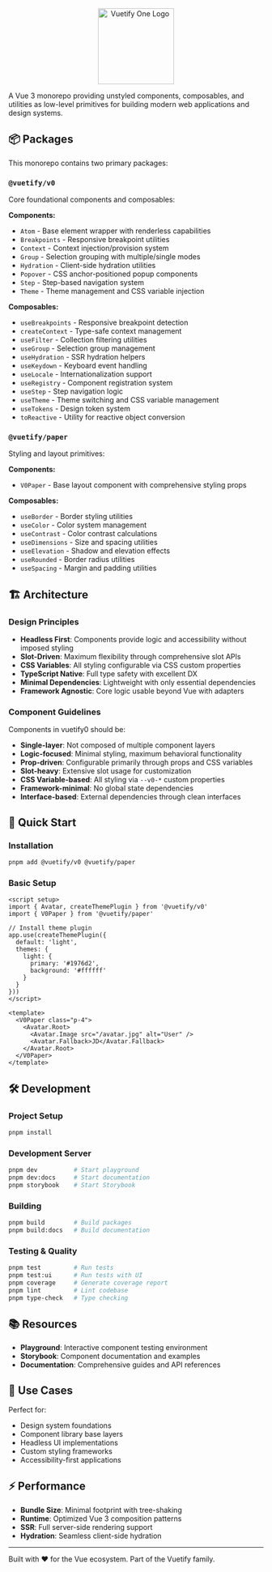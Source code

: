 <div align="center">
<picture>
  <source media="(prefers-color-scheme: dark)" srcset="https://vuetifyjs.b-cdn.net/docs/images/logos/v0-logo-dark.png">
  <img alt="Vuetify One Logo" src="https://vuetifyjs.b-cdn.net/docs/images/logos/v0-logo-light.png" height="150">
</picture>
</div>


A Vue 3 monorepo providing unstyled components, composables, and utilities as low-level primitives for building modern web applications and design systems.

## 📦 Packages

This monorepo contains two primary packages:

### `@vuetify/v0`
Core foundational components and composables:

**Components:**
- `Atom` - Base element wrapper with renderless capabilities
- `Breakpoints` - Responsive breakpoint utilities
- `Context` - Context injection/provision system
- `Group` - Selection grouping with multiple/single modes
- `Hydration` - Client-side hydration utilities
- `Popover` - CSS anchor-positioned popup components
- `Step` - Step-based navigation system
- `Theme` - Theme management and CSS variable injection

**Composables:**
- `useBreakpoints` - Responsive breakpoint detection
- `createContext` - Type-safe context management
- `useFilter` - Collection filtering utilities
- `useGroup` - Selection group management
- `useHydration` - SSR hydration helpers
- `useKeydown` - Keyboard event handling
- `useLocale` - Internationalization support
- `useRegistry` - Component registration system
- `useStep` - Step navigation logic
- `useTheme` - Theme switching and CSS variable management
- `useTokens` - Design token system
- `toReactive` - Utility for reactive object conversion

### `@vuetify/paper`
Styling and layout primitives:

**Components:**
- `V0Paper` - Base layout component with comprehensive styling props

**Composables:**
- `useBorder` - Border styling utilities
- `useColor` - Color system management
- `useContrast` - Color contrast calculations
- `useDimensions` - Size and spacing utilities
- `useElevation` - Shadow and elevation effects
- `useRounded` - Border radius utilities
- `useSpacing` - Margin and padding utilities

## 🏗️ Architecture

### Design Principles

- **Headless First**: Components provide logic and accessibility without imposed styling
- **Slot-Driven**: Maximum flexibility through comprehensive slot APIs
- **CSS Variables**: All styling configurable via CSS custom properties
- **TypeScript Native**: Full type safety with excellent DX
- **Minimal Dependencies**: Lightweight with only essential dependencies
- **Framework Agnostic**: Core logic usable beyond Vue with adapters

### Component Guidelines

Components in vuetify0 should be:

- **Single-layer**: Not composed of multiple component layers
- **Logic-focused**: Minimal styling, maximum behavioral functionality
- **Prop-driven**: Configurable primarily through props and CSS variables
- **Slot-heavy**: Extensive slot usage for customization
- **CSS Variable-based**: All styling via `--v0-*` custom properties
- **Framework-minimal**: No global state dependencies
- **Interface-based**: External dependencies through clean interfaces

## 🚀 Quick Start

### Installation

```bash
pnpm add @vuetify/v0 @vuetify/paper
```

### Basic Setup

```vue
<script setup>
import { Avatar, createThemePlugin } from '@vuetify/v0'
import { V0Paper } from '@vuetify/paper'

// Install theme plugin
app.use(createThemePlugin({
  default: 'light',
  themes: {
    light: {
      primary: '#1976d2',
      background: '#ffffff'
    }
  }
}))
</script>

<template>
  <V0Paper class="p-4">
    <Avatar.Root>
      <Avatar.Image src="/avatar.jpg" alt="User" />
      <Avatar.Fallback>JD</Avatar.Fallback>
    </Avatar.Root>
  </V0Paper>
</template>
```

## 🛠️ Development

### Project Setup

```bash
pnpm install
```

### Development Server

```bash
pnpm dev          # Start playground
pnpm dev:docs     # Start documentation
pnpm storybook    # Start Storybook
```

### Building

```bash
pnpm build        # Build packages
pnpm build:docs   # Build documentation
```

### Testing & Quality

```bash
pnpm test         # Run tests
pnpm test:ui      # Run tests with UI
pnpm coverage     # Generate coverage report
pnpm lint         # Lint codebase
pnpm type-check   # Type checking
```

## 📚 Resources

- **Playground**: Interactive component testing environment
- **Storybook**: Component documentation and examples
- **Documentation**: Comprehensive guides and API references

## 🎯 Use Cases

Perfect for:
- Design system foundations
- Component library base layers
- Headless UI implementations
- Custom styling frameworks
- Accessibility-first applications

## ⚡ Performance

- **Bundle Size**: Minimal footprint with tree-shaking
- **Runtime**: Optimized Vue 3 composition patterns
- **SSR**: Full server-side rendering support
- **Hydration**: Seamless client-side hydration

---

Built with ❤️ for the Vue ecosystem. Part of the Vuetify family.
